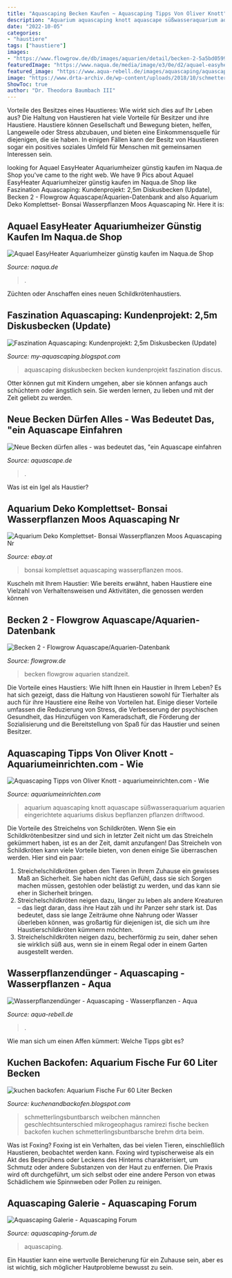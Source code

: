 ```yaml
---
title: "Aquascaping Becken Kaufen ~ Aquascaping Tipps Von Oliver Knott"
description: "Aquarium aquascaping knott aquascape süßwasseraquarium aquarien eingerichtete aquariums diskus bepflanzen pflanzen driftwood"
date: "2022-10-05"
categories:
- "haustiere"
tags: ["haustiere"]
images:
- "https://www.flowgrow.de/db/images/aquarien/detail/becken-2-5a5bd05999d30.jpg"
featuredImage: "https://www.naqua.de/media/image/e3/0e/d2/aquael-easyheater-heizung_600x600.jpg"
featured_image: "https://www.aqua-rebell.de/images/aquascaping/aquascaping-unlimitiert-duengung_resize.jpg"
image: "https://www.drta-archiv.de/wp-content/uploads/2018/10/schmetterlingsbuntbarsch_paar.jpg"
ShowToc: true
author: "Dr. Theodora Baumbach III"
---
```



Vorteile des Besitzes eines Haustieres: Wie wirkt sich dies auf Ihr Leben aus?
Die Haltung von Haustieren hat viele Vorteile für Besitzer und ihre Haustiere. Haustiere können Gesellschaft und Bewegung bieten, helfen, Langeweile oder Stress abzubauen, und bieten eine Einkommensquelle für diejenigen, die sie haben. In einigen Fällen kann der Besitz von Haustieren sogar ein positives soziales Umfeld für Menschen mit gemeinsamen Interessen sein.

	

		
looking for Aquael EasyHeater Aquariumheizer günstig kaufen im Naqua.de Shop you've came to the right web. We have 9 Pics about Aquael EasyHeater Aquariumheizer günstig kaufen im Naqua.de Shop like Faszination Aquascaping: Kundenprojekt: 2,5m Diskusbecken (Update), Becken 2 - Flowgrow Aquascape/Aquarien-Datenbank and also Aquarium Deko Komplettset- Bonsai Wasserpflanzen Moos Aquascaping Nr. Here it is:
		
    
## Aquael EasyHeater Aquariumheizer Günstig Kaufen Im Naqua.de Shop

<img loading=lazy src="https://www.naqua.de/media/image/e3/0e/d2/aquael-easyheater-heizung_600x600.jpg" onerror="this.onerror=null;this.src='https://tse1.mm.bing.net/th?id=OIP.Rg_uFUke6G0NvauNZ-ldMAHaHa&amp;pid=15.1';" alt="Aquael EasyHeater Aquariumheizer günstig kaufen im Naqua.de Shop">

_Source: naqua.de_

>. 

	

Züchten oder Anschaffen eines neuen Schildkrötenhaustiers.

    
## Faszination Aquascaping: Kundenprojekt: 2,5m Diskusbecken (Update)

<img loading=lazy src="http://4.bp.blogspot.com/-etEeIWZZv6I/U68gjWcWoPI/AAAAAAAABgo/FlJhR0I3Rkc/s1600/Aquascaping-Rescaping-2-Monate.jpg" onerror="this.onerror=null;this.src='https://tse1.mm.bing.net/th?id=OIP.YOsjb_PB0dqGzkIOSNAUbAHaE7&amp;pid=15.1';" alt="Faszination Aquascaping: Kundenprojekt: 2,5m Diskusbecken (Update)">

_Source: my-aquascaping.blogspot.com_

>aquascaping diskusbecken becken kundenprojekt faszination discus. 

	

Otter können gut mit Kindern umgehen, aber sie können anfangs auch schüchtern oder ängstlich sein. Sie werden lernen, zu lieben und mit der Zeit geliebt zu werden.

    
## Neue Becken Dürfen Alles - Was Bedeutet Das, &quot;ein Aquascape Einfahren

<img loading=lazy src="https://www.aquascape.de/media/image/9f/44/73/neu1_600x600.jpg" onerror="this.onerror=null;this.src='https://tse1.mm.bing.net/th?id=OIP.uRZcPrN82Q-YsO1Yqf6rawHaFC&amp;pid=15.1';" alt="Neue Becken dürfen alles - was bedeutet das, &quot;ein Aquascape einfahren">

_Source: aquascape.de_

>. 

	

Was ist ein Igel als Haustier?

    
## Aquarium Deko Komplettset- Bonsai Wasserpflanzen Moos Aquascaping Nr

<img loading=lazy src="https://cdn02.plentymarkets.com/9sy8qb9hlwp9/item/images/19568/full/Aquarium-Deko-Komplettset--Talawawurzel-Steine-W_13.jpg" onerror="this.onerror=null;this.src='https://tse3.mm.bing.net/th?id=OIP.rRY5psOWnHQfjDVbaovH_QHaE7&amp;pid=15.1';" alt="Aquarium Deko Komplettset- Bonsai Wasserpflanzen Moos Aquascaping Nr">

_Source: ebay.at_

>bonsai komplettset aquascaping wasserpflanzen moos. 

	

Kuscheln mit Ihrem Haustier: Wie bereits erwähnt, haben Haustiere eine Vielzahl von Verhaltensweisen und Aktivitäten, die genossen werden können

    
## Becken 2 - Flowgrow Aquascape/Aquarien-Datenbank

<img loading=lazy src="https://www.flowgrow.de/db/images/aquarien/detail/becken-2-5a5bd05999d30.jpg" onerror="this.onerror=null;this.src='https://tse1.mm.bing.net/th?id=OIP.sXsRyYLUlAUJKfJk_sSUpAHaFj&amp;pid=15.1';" alt="Becken 2 - Flowgrow Aquascape/Aquarien-Datenbank">

_Source: flowgrow.de_

>becken flowgrow aquarien standzeit. 

	

Die Vorteile eines Haustiers: Wie hilft Ihnen ein Haustier in Ihrem Leben?
Es hat sich gezeigt, dass die Haltung von Haustieren sowohl für Tierhalter als auch für ihre Haustiere eine Reihe von Vorteilen hat. Einige dieser Vorteile umfassen die Reduzierung von Stress, die Verbesserung der psychischen Gesundheit, das Hinzufügen von Kameradschaft, die Förderung der Sozialisierung und die Bereitstellung von Spaß für das Haustier und seinen Besitzer.

    
## Aquascaping Tipps Von Oliver Knott - Aquariumeinrichten.com - Wie

<img loading=lazy src="https://www.aquariumeinrichten.com/content/image/px622-content-large/aquascaping2.jpg" onerror="this.onerror=null;this.src='https://tse4.mm.bing.net/th?id=OIP.qWNlp7ssy2jNM8Oq7QuKuAHaES&amp;pid=15.1';" alt="Aquascaping Tipps von Oliver Knott - aquariumeinrichten.com - Wie">

_Source: aquariumeinrichten.com_

>aquarium aquascaping knott aquascape süßwasseraquarium aquarien eingerichtete aquariums diskus bepflanzen pflanzen driftwood. 

	

Die Vorteile des Streichelns von Schildkröten.
Wenn Sie ein Schildkrötenbesitzer sind und sich in letzter Zeit nicht um das Streicheln gekümmert haben, ist es an der Zeit, damit anzufangen! Das Streicheln von Schildkröten kann viele Vorteile bieten, von denen einige Sie überraschen werden. Hier sind ein paar:
1) Streichelschildkröten geben den Tieren in Ihrem Zuhause ein gewisses Maß an Sicherheit. Sie haben nicht das Gefühl, dass sie sich Sorgen machen müssen, gestohlen oder belästigt zu werden, und das kann sie eher in Sicherheit bringen.
2) Streichelschildkröten neigen dazu, länger zu leben als andere Kreaturen – das liegt daran, dass ihre Haut zäh und ihr Panzer sehr stark ist. Das bedeutet, dass sie lange Zeiträume ohne Nahrung oder Wasser überleben können, was großartig für diejenigen ist, die sich um ihre Haustierschildkröten kümmern möchten.
3) Streichelschildkröten neigen dazu, becherförmig zu sein, daher sehen sie wirklich süß aus, wenn sie in einem Regal oder in einem Garten ausgestellt werden.

    
## Wasserpflanzendünger - Aquascaping - Wasserpflanzen - Aqua

<img loading=lazy src="https://www.aqua-rebell.de/images/aquascaping/aquascaping-unlimitiert-duengung_resize.jpg" onerror="this.onerror=null;this.src='https://tse4.mm.bing.net/th?id=OIP.AIhRSzblzYYRdLVtED-hxwHaFk&amp;pid=15.1';" alt="Wasserpflanzendünger - Aquascaping - Wasserpflanzen - Aqua">

_Source: aqua-rebell.de_

>. 

	

Wie man sich um einen Affen kümmert: Welche Tipps gibt es?

    
## Kuchen Backofen: Aquarium Fische Fur 60 Liter Becken

<img loading=lazy src="https://www.drta-archiv.de/wp-content/uploads/2018/10/schmetterlingsbuntbarsch_paar.jpg" onerror="this.onerror=null;this.src='https://tse4.mm.bing.net/th?id=OIP.pqshbfZaBsnhSc8StlsooAHaEK&amp;pid=15.1';" alt="kuchen backofen: Aquarium Fische Fur 60 Liter Becken">

_Source: kuchenandbackofen.blogspot.com_

>schmetterlingsbuntbarsch weibchen männchen geschlechtsunterschied mikrogeophagus ramirezi fische becken backofen kuchen schmetterlingsbuntbarsche brehm drta beim. 

	

Was ist Foxing?
Foxing ist ein Verhalten, das bei vielen Tieren, einschließlich Haustieren, beobachtet werden kann. Foxing wird typischerweise als ein Akt des Besprühens oder Leckens des Hinterns charakterisiert, um Schmutz oder andere Substanzen von der Haut zu entfernen. Die Praxis wird oft durchgeführt, um sich selbst oder eine andere Person von etwas Schädlichem wie Spinnweben oder Pollen zu reinigen.

    
## Aquascaping Galerie - Aquascaping Forum

<img loading=lazy src="https://www.aquascaping-forum.de/wcf/images/photos/thumbnails/tiny/photo-2457-ce41bc85.jpg" onerror="this.onerror=null;this.src='https://tse3.mm.bing.net/th?id=OIP.hkxJiZI6mG8xfeWXtXeBUAAAAA&amp;pid=15.1';" alt="Aquascaping Galerie - Aquascaping Forum">

_Source: aquascaping-forum.de_

>aquascaping. 

	

Ein Haustier kann eine wertvolle Bereicherung für ein Zuhause sein, aber es ist wichtig, sich möglicher Hautprobleme bewusst zu sein.

